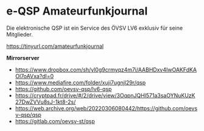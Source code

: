 # e-QSP Amateurfunkjournal

Die elektronische QSP ist ein Service des ÖVSV LV6 exklusiv für seine Mitglieder.

https://tinyurl.com/amateurfunkjournal

**Mirrorserver**

* https://www.dropbox.com/sh/yl0g9crmyqz4m7i/AABHDxv4IwOAKFdKAOl7oAVxa?dl=0
* https://www.mediafire.com/folder/xuji7ugnjl29r/qsp
* https://github.com/oevsv-qsp/lv6-qsp
* https://cryptpad.fr/drive/#/2/drive/view/3OqpnJQHl571a3saOYNuKUzK27DwZVVu8sJ-1kt8-2s/
* https://web.archive.org/web/20220306080442/https://github.com/oevsv-qsp/qsp
* https://gitlab.com/oevsv-st/qsp
